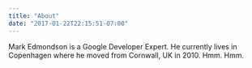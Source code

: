 ```yaml
---
title: "About"
date: "2017-01-22T22:15:51-07:00"
---
```


Mark Edmondson is a Google Developer Expert.  He currently lives in Copenhagen where he moved from Cornwall, UK in 2010. Hmm. Hmm.